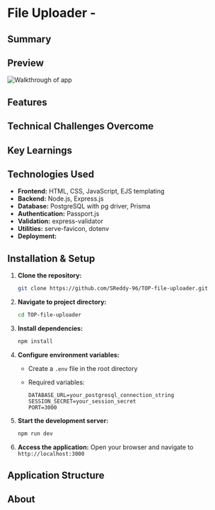 # File Uploader - 

## Summary

## Preview

![Walkthrough of app]()

## Features

## Technical Challenges Overcome

## Key Learnings

## Technologies Used

- **Frontend:** HTML, CSS, JavaScript, EJS templating
- **Backend:** Node.js, Express.js
- **Database:** PostgreSQL with pg driver, Prisma
- **Authentication:** Passport.js
- **Validation:** express-validator
- **Utilities:** serve-favicon, dotenv
- **Deployment:**  

## Installation & Setup

1. **Clone the repository:**

   ```bash
   git clone https://github.com/SReddy-96/TOP-file-uploader.git
   ```

2. **Navigate to project directory:**

   ```bash
   cd TOP-file-uploader
   ```

3. **Install dependencies:**

   ```bash
   npm install
   ```

4. **Configure environment variables:**

   - Create a `.env` file in the root directory
   - Required variables:

     ```.env
     DATABASE_URL=your_postgresql_connection_string
     SESSION_SECRET=your_session_secret
     PORT=3000
     ```

5. **Start the development server:**

   ```bash
   npm run dev
   ```

6. **Access the application:**
   Open your browser and navigate to `http://localhost:3000`

## Application Structure

## About